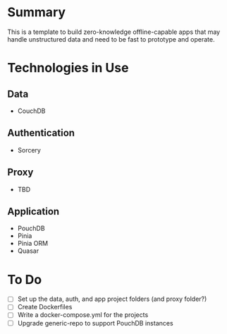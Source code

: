# Summary
This is a template to build zero-knowledge offline-capable apps that may handle unstructured data and need to be fast to prototype and operate.
# Technologies in Use
## Data
- CouchDB
## Authentication
- Sorcery
## Proxy
- TBD
## Application
- PouchDB
- Pinia
- Pinia ORM
- Quasar
# To Do
- [ ] Set up the data, auth, and app project folders (and proxy folder?)
- [ ] Create Dockerfiles
- [ ] Write a docker-compose.yml for the projects
- [ ] Upgrade generic-repo to support PouchDB instances
